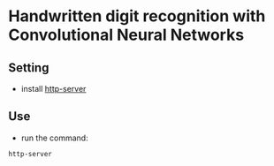 # Handwritten digit recognition with Convolutional Neural Networks

## Setting 
- install [http-server ](https://www.npmjs.com/package/http-server)

## Use
- run the command: 
```bash
http-server
```
